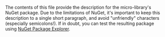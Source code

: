 The contents of this file provide the description for the micro-library's NuGet package. Due to the limitations of NuGet, it's important to keep this description to a single short paragraph, and avoid "unfriendly" characters (especially semicolons!). If in doubt, you can test the resulting package using [NuGet Package Explorer](https://github.com/NuGetPackageExplorer/NuGetPackageExplorer).